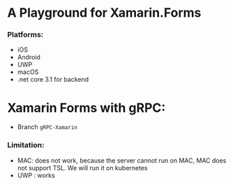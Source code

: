 # A Playground for Xamarin.Forms

### Platforms:
- iOS
- Android
- UWP
- macOS
- .net core 3.1 for backend

# Xamarin Forms with gRPC:
- Branch `gRPC-Xamarin`

### Limitation:
- MAC: does not work, because the server cannot run on MAC, MAC does not support TSL. We will run it on kubernetes
- UWP : works
